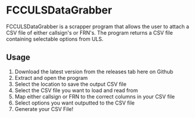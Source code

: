 # FCCULSDataGrabber

FCCULSDataGrabber is a scrapper program that allows the user to attach a CSV file of either callsign's or FRN's. The program returns a CSV file containing selectable options from ULS.

## Usage
1. Download the latest version from the releases tab here on Github
2. Extract and open the program
3. Select the location to save the output CSV file
4. Select the CSV file you want to load and read from
5. Map either callsign or FRN to the correct columns in your CSV file
6. Select options you want outputted to the CSV file
7. Generate your CSV File!


<!--
[**GITHUBPARSER**]
{
  "Icon": "fa-address-card-o",
  "AltShortDesc": "FCCULSDataGrabber is a scrapper program that allows the user to attach a CSV file of either callsign's or FRN's. The program returns a CSV file containing selectable options from ULS."
}
[**GITHUBPARSER**]
-->
